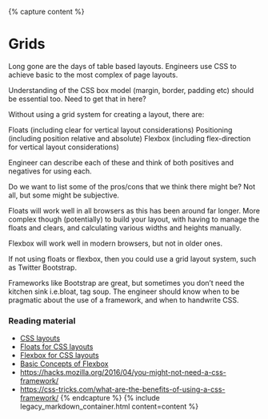 {% capture content %}
# Grids

Long gone are the days of table based layouts. Engineers use CSS to achieve basic to the most complex of page layouts.

Understanding of the CSS box model (margin, border, padding etc) should be essential too. Need to get that in here?

Without using a grid system for creating a layout, there are:

Floats (including clear for vertical layout considerations)
Positioning (including position relative and absolute)
Flexbox (including flex-direction for vertical layout considerations)

Engineer can describe each of these and think of both positives and negatives for using each.

Do we want to list some of the pros/cons that we think there might be? Not all, but some might be subjective.

Floats will work well in all browsers as this has been around far longer. More complex though (potentially) to build your layout, with having to manage the floats and clears, and calculating various widths and heights manually.

Flexbox will work well in modern browsers, but not in older ones.

If not using floats or flexbox, then you could use a grid layout system, such as Twitter Bootstrap.

Frameworks like Bootstrap are great, but sometimes you don’t need the kitchen sink i.e.bloat, tag soup. The engineer should know when to be pragmatic about the use of a framework, and when to handwrite CSS.

### Reading material

- [CSS layouts](https://developer.mozilla.org/en-US/docs/Learn/CSS/CSS_layout)
- [Floats for CSS layouts](https://developer.mozilla.org/en-US/docs/Learn/CSS/CSS_layout/Floats)
- [Flexbox for CSS layouts](https://developer.mozilla.org/en-US/docs/Learn/CSS/CSS_layout/Flexbox)
- [Basic Concepts of Flexbox](https://developer.mozilla.org/en-US/docs/Web/CSS/CSS_Flexible_Box_Layout/Basic_Concepts_of_Flexbox)
- https://hacks.mozilla.org/2016/04/you-might-not-need-a-css-framework/
- https://css-tricks.com/what-are-the-benefits-of-using-a-css-framework/
{% endcapture %}
{% include legacy_markdown_container.html content=content %}
